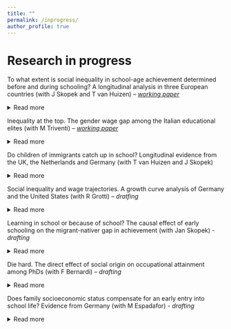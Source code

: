 ```yaml
---
title: ""
permalink: /inprogress/
author_profile: true
---
```


# Research in progress
To what extent is social inequality in school-age achievement determined before and during schooling? A longitudinal analysis in three European countries (with J Skopek and T van Huizen) – [_working paper_](https://osf.io/preprints/socarxiv/yqt6n/)
<details>
<summary>Read more</summary>
<br>
We estimate the degree to which socioeconomic status (SES) gaps in children’s language skills observed in primary schooling are already determined before children enter school in Germany, the Netherlands, and the United Kingdom. We use representative and longitudinal cohort data and apply instrumental variable estimation to deal with measurement error in test scores. Around 60–80 per cent of SES gaps in language at the end of primary school are attributable to gaps settled before formal schooling, while at most 20–40 per cent is attributable to SES operating during the school years. We also show that ignoring measurement error results in a major overestimation of the role of SES during schooling. Our findings suggest that the most effective strategy for reducing social inequality in school-age achievement is reducing inequality before school life starts.
</details>

Inequality at the top. The gender wage gap among the Italian educational elites (with M Triventi) – [_working paper_](https://osf.io/preprints/socarxiv/updgw/)
<details>
<summary>Read more</summary>
<br>
Women notoriously get lower wages compared to men. Does a gender wage gap exist also at the top of the educational distribution? Based on population data on two recent cohort of PhD graduates in Italy, we found women’s monthly wages are on average 16% lower than men’s’ after 5–6 years on the labor market. The gender wage gap is even stronger at the very bottom and the top of the wage distribution, around 22% and 19% respectively. Educational pathways before and during PhD studies, occupational characteristics, and the family situation explain almost half of the average women’s penalty and working hours alone one-fifth of it. However, the strongest penalties at the bottom and the top of the wage distribution remain largely unexplained. 
</details>

Do children of immigrants catch up in school? Longitudinal evidence from the UK, the Netherlands and Germany (with T van Huizen and J Skopek)
<details>
<summary>Read more</summary>
<br>
This paper studies the development of language achievement of children with immigrant parents in comparison to those with native-born parents from preschool to end of primary school. We use longitudinal data from the UK, Germany and the Netherlands and apply instrumental variable estimation to address measurement error in test scores. Our findings show that second-generation migrant children are at significant disadvantage before the start of school but on average catch up during primary schooling.  In all three countries, we found no additional migration penalties over the school years when comparing children with immigrant and native-born parents who had the same language achievement at preschool age. In the UK, significant additional premiums are found and children with foreign-born parents outperform children with native-born parents with comparable language skills in preschool. However, the results show substantial heterogeneity by ethnicity and country of origin. Children with Turkish parents is the only migrant group that does not show any sign of catching up but rather experiences additional penalties in achievement during primary schooling.
</details>

Social inequality and wage trajectories. A growth curve analysis of Germany and the United States (with R Grotti) – _dratfing_
<details>
<summary>Read more</summary>
<br>

</details>

Learning in school or because of school? The causal effect of early schooling on the migrant-nativer gap in achievement (with Jan Skopek) - _drafting_
<details>
<summary>Read more</summary>
<br>

</details>

Die hard. The direct effect of social origin on occupational attainment among PhDs (with F Bernardi) – _drafting_
<details>
<summary>Read more</summary>
<br>

</details>

Does family socioeconomic status compensate for an early entry into school life? Evidence from Germany (with M Espadafor) - _drafting_
<details>
<summary>Read more</summary>
<br>

</details>

<!--

WORK IN PROGRESS
•	Die hard. The direct effect of social origin on occupational attainment among PhDs (with F Bernardi)

•	Does family socio-economic status compensate for an early entry into school life? Evidence from Germany (with M Espadafor)



•	The power of mothers. Maternal education, parenting quality, and cognitive development in infancy (with L Ribeiro, J Skopek and HD Zachrisson)

•	Heterogeneous effects of school exposure on social inequality in cognitive development: Evidence from Germany (with Jan Skopek)

-->
